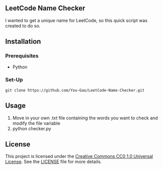 ## LeetCode Name Checker
I wanted to get a unique name for LeetCode, so this quick script was created to do so.

## Installation

### Prerequisites
- Python

### Set-Up
```
git clone https://github.com/You-Gao/LeetCode-Name-Checker.git
```

## Usage
1. Move in your own .txt file containing the words you want to check and modify the file variable
2. python checker.py

## License
This project is licensed under the [Creative Commons CC0 1.0 Universal License](https://creativecommons.org/publicdomain/zero/1.0/). See the [LICENSE](LICENSE) file for more details.

